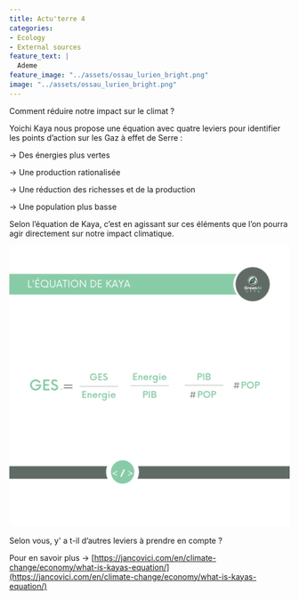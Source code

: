 ```yaml
---
title: Actu'terre 4
categories:
- Ecology
- External sources
feature_text: |
  Ademe
feature_image: "../assets/ossau_lurien_bright.png"
image: "../assets/ossau_lurien_bright.png"
---
```


Comment réduire notre impact sur le climat ? 

Yoichi Kaya nous propose une équation avec quatre leviers pour identifier les points d’action sur les Gaz à effet de Serre : 

&rarr; Des énergies plus vertes 

&rarr; Une production rationalisée

&rarr; Une réduction des richesses et de la production 

&rarr; Une population plus basse

Selon l’équation de Kaya, c’est en agissant sur ces éléments que l’on pourra agir directement sur notre impact climatique. 

![](/images/kaya.png)

Selon vous, y' a t-il d’autres leviers à prendre en compte ? 

Pour en savoir plus &rarr;
[https://jancovici.com/en/climate-change/economy/what-is-kayas-equation/](https://jancovici.com/en/climate-change/economy/what-is-kayas-equation/)
